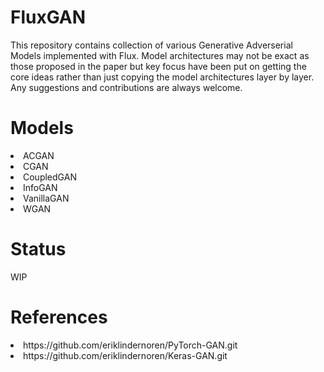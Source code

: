 # FluxGAN

This repository contains collection of various Generative Adverserial Models implemented with Flux. Model architectures may not be exact as those proposed in the paper but key focus have been put on getting the core ideas rather than just copying the model architectures layer by layer. Any suggestions and contributions are always welcome.

# Models
<li> ACGAN
<li> CGAN
<li> CoupledGAN
<li> InfoGAN
<li> VanillaGAN
<li> WGAN

# Status
  
  WIP

# References
<li> https://github.com/eriklindernoren/PyTorch-GAN.git
<li> https://github.com/eriklindernoren/Keras-GAN.git
